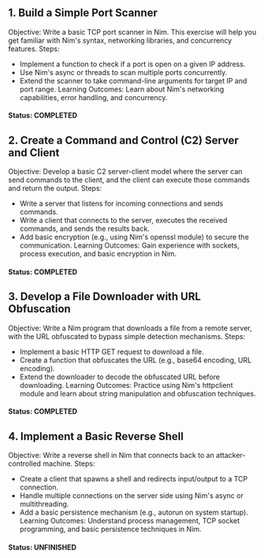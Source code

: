 ## 1. Build a Simple Port Scanner

Objective: Write a basic TCP port scanner in Nim. This exercise will help you get familiar with Nim's syntax, networking libraries, and concurrency features.
Steps:
- Implement a function to check if a port is open on a given IP address.
- Use Nim's async or threads to scan multiple ports concurrently.
- Extend the scanner to take command-line arguments for target IP and port range.
Learning Outcomes: Learn about Nim's networking capabilities, error handling, and concurrency.

#### Status: COMPLETED

## 2. Create a Command and Control (C2) Server and Client

Objective: Develop a basic C2 server-client model where the server can send commands to the client, and the client can execute those commands and return the output.
Steps:
- Write a server that listens for incoming connections and sends commands.
- Write a client that connects to the server, executes the received commands, and sends the results back.
- Add basic encryption (e.g., using Nim's openssl module) to secure the communication.
Learning Outcomes: Gain experience with sockets, process execution, and basic encryption in Nim.

#### Status: COMPLETED

## 3. Develop a File Downloader with URL Obfuscation

Objective: Write a Nim program that downloads a file from a remote server, with the URL obfuscated to bypass simple detection mechanisms.
Steps:
- Implement a basic HTTP GET request to download a file.
- Create a function that obfuscates the URL (e.g., base64 encoding, URL encoding).
- Extend the downloader to decode the obfuscated URL before downloading.
Learning Outcomes: Practice using Nim's httpclient module and learn about string manipulation and obfuscation techniques.

#### Status: COMPLETED

## 4. Implement a Basic Reverse Shell

Objective: Write a reverse shell in Nim that connects back to an attacker-controlled machine.
Steps:
- Create a client that spawns a shell and redirects input/output to a TCP connection.
- Handle multiple connections on the server side using Nim's async or multithreading.
- Add a basic persistence mechanism (e.g., autorun on system startup).
Learning Outcomes: Understand process management, TCP socket programming, and basic persistence techniques in Nim.

#### Status: UNFINISHED

